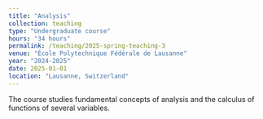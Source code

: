 ```yaml
---
title: "Analysis"
collection: teaching
type: "Undergraduate course"
hours: "34 hours"
permalink: /teaching/2025-spring-teaching-3
venue: "École Polytechnique Fédérale de Lausanne"
year: "2024-2025"
date: 2025-01-01
location: "Lausanne, Switzerland"
---
```

The course studies fundamental concepts of analysis and the calculus of functions of several variables.